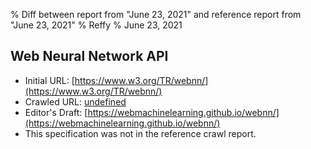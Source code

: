 % Diff between report from "June 23, 2021" and reference report from "June 23, 2021"
% Reffy
% June 23, 2021

## Web Neural Network API

- Initial URL: [https://www.w3.org/TR/webnn/](https://www.w3.org/TR/webnn/)
- Crawled URL: [undefined](undefined)
- Editor's Draft: [https://webmachinelearning.github.io/webnn/](https://webmachinelearning.github.io/webnn/)
- This specification was not in the reference crawl report.


